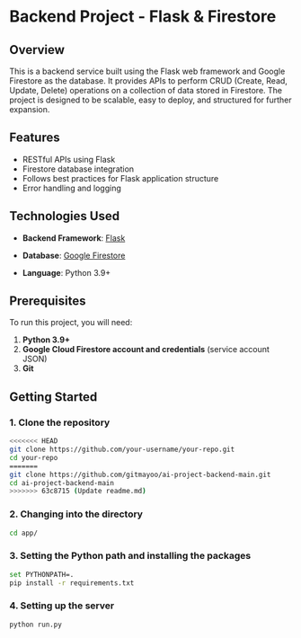 # Backend Project - Flask & Firestore

## Overview

This is a backend service built using the Flask web framework and Google Firestore as the database. It provides APIs to perform CRUD (Create, Read, Update, Delete) operations on a collection of data stored in Firestore. The project is designed to be scalable, easy to deploy, and structured for further expansion.

## Features

- RESTful APIs using Flask
- Firestore database integration
- Follows best practices for Flask application structure
- Error handling and logging

## Technologies Used

- **Backend Framework**: [Flask](https://flask.palletsprojects.com/)
- **Database**: [Google Firestore](https://cloud.google.com/firestore)

- **Language**: Python 3.9+

## Prerequisites

To run this project, you will need:

1. **Python 3.9+**
2. **Google Cloud Firestore account and credentials** (service account JSON)
3. **Git**

## Getting Started

### 1. Clone the repository

```bash
<<<<<<< HEAD
git clone https://github.com/your-username/your-repo.git
cd your-repo
=======
git clone https://github.com/gitmayoo/ai-project-backend-main.git
cd ai-project-backend-main
>>>>>>> 63c8715 (Update readme.md)
```


### 2. Changing into the directory

```bash
cd app/
```

### 3. Setting the Python path and installing the packages

```bash
set PYTHONPATH=.
pip install -r requirements.txt
```

### 4. Setting up the server

```bash
python run.py
```
